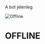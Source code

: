 A bot jelenleg

<!--
![Online](https://betteruptime.com/assets/status_pages/operational_small-da9ff2fc30b3886ee7a3c8f15a12c3e9d33658fafbd6b2a3759c5bfe2a47c90b.png)
# **ONLINE**
-->

![Offline](https://betteruptime.com/assets/status_pages/downtime_small-a1acbab3ccad870edea8900adf9e65e0436674e2bf88ff51fd56a96ed70b26e0.png) 
# **OFFLINE**